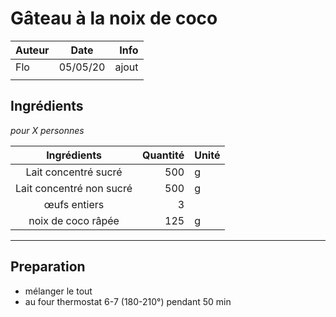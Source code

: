 # Gâteau à la noix de coco

| Auteur         | Date           | Info  |
| -------------- |:--------------:| -----:|
| Flo            |  05/05/20      | ajout |
|                |                |       |

## Ingrédients

*pour X personnes*

| Ingrédients               | Quantité  | Unité
|:-------------------------:|----------:|-------
| Lait concentré sucré      |       500 | g
| Lait concentré non sucré  |       500 | g
| œufs entiers              |         3 |
| noix de coco râpée        |       125 | g

___

## Preparation

* mélanger le tout
* au four thermostat 6-7 (180-210°) pendant 50 min
